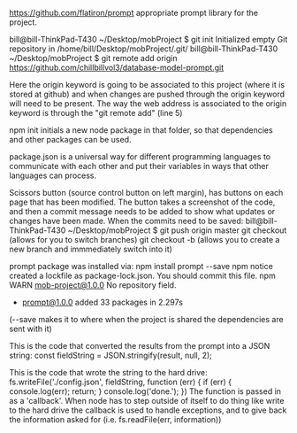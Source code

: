 https://github.com/flatiron/prompt appropriate prompt library for the project.

bill@bill-ThinkPad-T430 ~/Desktop/mobProject $ git init
Initialized empty Git repository in /home/bill/Desktop/mobProject/.git/
bill@bill-ThinkPad-T430 ~/Desktop/mobProject $ git remote add origin https://github.com/chillbillvol3/database-model-prompt.git

Here the origin keyword is going to be associated to this project (where it is stored at github) and when changes are pushed through the origin keyword will need to be present. The way the web address is associated to the origin keyword is through the "git remote add" (line 5)

npm init initials a new node package in that folder, so that dependencies and other packages can be used.

package.json is a universal way for different programming languages to communicate with each other and put their variables in ways that other languages can process.

Scissors button (source control button on left margin), has buttons on each page that has been modified. The button takes a screenshot of the code, and then a commit message needs to be added to show what updates or changes have been made. When the commits need to be saved:
bill@bill-ThinkPad-T430 ~/Desktop/mobProject $ git push origin master
git checkout  (allows for you to switch branches)
git checkout -b (allows you to create a new branch and immmediately switch into it)

prompt package was installed via:
npm install prompt --save
npm notice created a lockfile as package-lock.json. You should commit this file.
npm WARN mob-project@1.0.0 No repository field.

+ prompt@1.0.0
added 33 packages in 2.297s

(--save makes it to where when the project is shared the dependencies are sent with it)

This is the code that converted the results from the prompt  into a JSON string:
const fieldString = JSON.stringify(result, null, 2);

This is the code that wrote the string to the hard drive:
fs.writeFile('./config.json', fieldString, function (err) {
        if (err) {
            console.log(err);
            return;
        }
        console.log('done.');
    })
The function is passed in as a 'callback'. When node has to step outside of itself to do thing like write to the hard drive the callback is used to handle exceptions, and to give back the information asked for (i.e. fs.readFile(err, information)) 



